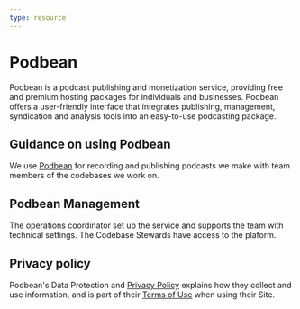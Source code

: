 ```yaml
---
type: resource
---
```


# Podbean

Podbean is a podcast publishing and monetization service, providing free and premium hosting packages for individuals and businesses. Podbean offers a user-friendly interface that integrates publishing, management, syndication and analysis tools into an easy-to-use podcasting package.

## Guidance on using Podbean

We use [Podbean](https://www.podbean.com/) for recording and publishing podcasts we make with team members of the codebases we work on.

## Podbean Management

The operations coordinator set up the service and supports the team with technical settings. The Codebase Stewards have access to the plaform.

## Privacy policy

Podbean's Data Protection and [Privacy Policy](https://www.podbean.com/privacy) explains how they collect and use information, and is part of their
[Terms of Use](https://www.podbean.com/podbean-terms) when using their Site.
